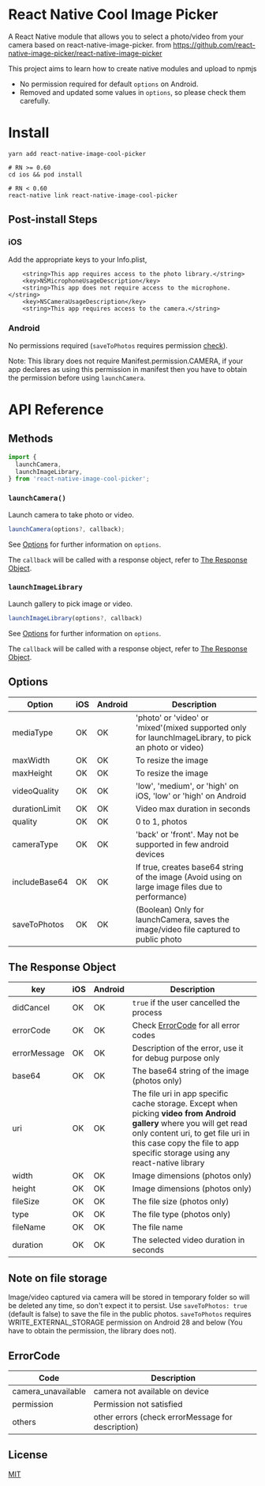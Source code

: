 # React Native Cool Image Picker

A React Native module that allows you to select a photo/video from your camera based on react-native-image-picker.
from https://github.com/react-native-image-picker/react-native-image-picker

This project aims to learn how to create native modules and upload to npmjs

- No permission required for default `options` on Android.
- Removed and updated some values in `options`, so please check them carefully.

# Install

```
yarn add react-native-image-cool-picker

# RN >= 0.60
cd ios && pod install

# RN < 0.60
react-native link react-native-image-cool-picker
```

## Post-install Steps

### iOS

Add the appropriate keys to your Info.plist,

```<key>NSPhotoLibraryUsageDescription</key>
	<string>This app requires access to the photo library.</string>
	<key>NSMicrophoneUsageDescription</key>
	<string>This app does not require access to the microphone.</string>
	<key>NSCameraUsageDescription</key>
	<string>This app requires access to the camera.</string>
```

### Android

No permissions required (`saveToPhotos` requires permission [check](#note-on-file-storage)).

Note: This library does not require Manifest.permission.CAMERA, if your app declares as using this permission in manifest then you have to obtain the permission before using `launchCamera`.

# API Reference

## Methods

```js
import {
  launchCamera,
  launchImageLibrary,
} from 'react-native-image-cool-picker';
```

### `launchCamera()`

Launch camera to take photo or video.

```js
launchCamera(options?, callback);
```

See [Options](#options) for further information on `options`.

The `callback` will be called with a response object, refer to [The Response Object](#the-response-object).

### `launchImageLibrary`

Launch gallery to pick image or video.

```js
launchImageLibrary(options?, callback)
```

See [Options](#options) for further information on `options`.

The `callback` will be called with a response object, refer to [The Response Object](#the-response-object).

## Options

| Option        | iOS | Android | Description                                                                                           |
| ------------- | --- | ------- | ----------------------------------------------------------------------------------------------------- |
| mediaType     | OK  | OK      | 'photo' or 'video' or 'mixed'(mixed supported only for launchImageLibrary, to pick an photo or video) |
| maxWidth      | OK  | OK      | To resize the image                                                                                   |
| maxHeight     | OK  | OK      | To resize the image                                                                                   |
| videoQuality  | OK  | OK      | 'low', 'medium', or 'high' on iOS, 'low' or 'high' on Android                                         |
| durationLimit | OK  | OK      | Video max duration in seconds                                                                         |
| quality       | OK  | OK      | 0 to 1, photos                                                                                        |
| cameraType    | OK  | OK      | 'back' or 'front'. May not be supported in few android devices                                        |
| includeBase64 | OK  | OK      | If true, creates base64 string of the image (Avoid using on large image files due to performance)     |
| saveToPhotos  | OK  | OK      | (Boolean) Only for launchCamera, saves the image/video file captured to public photo                  |

## The Response Object

| key          | iOS | Android | Description                                                                                                                                                                                                                                |
| ------------ | --- | ------- | ------------------------------------------------------------------------------------------------------------------------------------------------------------------------------------------------------------------------------------------ |
| didCancel    | OK  | OK      | `true` if the user cancelled the process                                                                                                                                                                                                   |
| errorCode    | OK  | OK      | Check [ErrorCode](#ErrorCode) for all error codes                                                                                                                                                                                          |
| errorMessage | OK  | OK      | Description of the error, use it for debug purpose only                                                                                                                                                                                    |
| base64       | OK  | OK      | The base64 string of the image (photos only)                                                                                                                                                                                               |
| uri          | OK  | OK      | The file uri in app specific cache storage. Except when picking **video from Android gallery** where you will get read only content uri, to get file uri in this case copy the file to app specific storage using any react-native library |
| width        | OK  | OK      | Image dimensions (photos only)                                                                                                                                                                                                             |
| height       | OK  | OK      | Image dimensions (photos only)                                                                                                                                                                                                             |
| fileSize     | OK  | OK      | The file size (photos only)                                                                                                                                                                                                                |
| type         | OK  | OK      | The file type (photos only)                                                                                                                                                                                                                |
| fileName     | OK  | OK      | The file name                                                                                                                                                                                                                              |
| duration     | OK  | OK      | The selected video duration in seconds                                                                                                                                                                                                     |

## Note on file storage

Image/video captured via camera will be stored in temporary folder so will be deleted any time, so don't expect it to persist. Use `saveToPhotos: true` (default is false) to save the file in the public photos. `saveToPhotos` requires WRITE_EXTERNAL_STORAGE permission on Android 28 and below (You have to obtain the permission, the library does not).

## ErrorCode

| Code               | Description                                       |
| ------------------ | ------------------------------------------------- |
| camera_unavailable | camera not available on device                    |
| permission         | Permission not satisfied                          |
| others             | other errors (check errorMessage for description) |

## License

[MIT](LICENSE.md)
